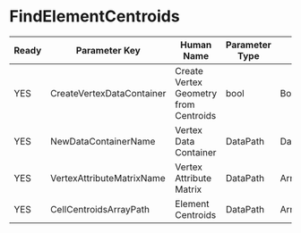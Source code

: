 # FindElementCentroids #

| Ready | Parameter Key | Human Name | Parameter Type | Parameter Class |
|-------|---------------|------------|-----------------|----------------|
| YES | CreateVertexDataContainer | Create Vertex Geometry from Centroids | bool | BoolParameter |
| YES | NewDataContainerName | Vertex Data Container | DataPath | DataGroupCreationParameter |
| YES | VertexAttributeMatrixName | Vertex Attribute Matrix | DataPath | ArrayCreationParameter |
| YES | CellCentroidsArrayPath | Element Centroids | DataPath | ArrayCreationParameter |
